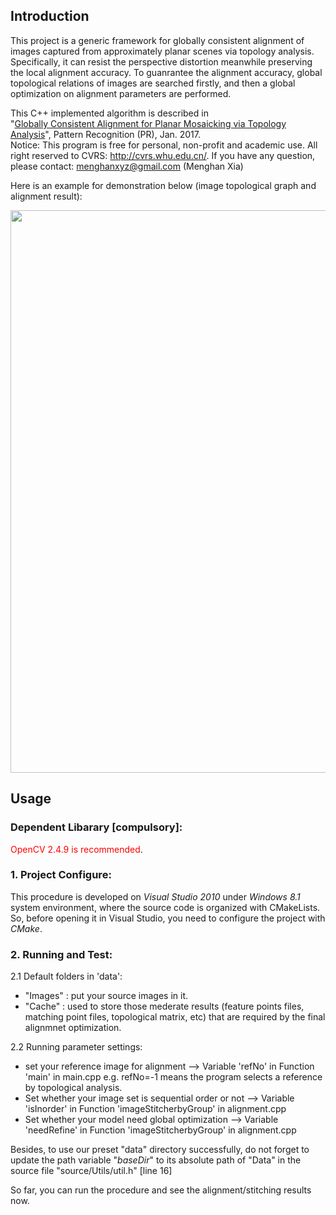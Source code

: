 ## Introduction

This project is a generic framework for globally consistent alignment of images captured from approximately planar 
scenes via topology analysis. Specifically, it can resist the perspective distortion meanwhile preserving the local 
alignment accuracy. To guanrantee the alignment accuracy, global topological relations of images are searched firstly,
and then a global optimization on alignment parameters are performed.

This C++ implemented algorithm is described in  
"[Globally Consistent Alignment for Planar Mosaicking via Topology Analysis](http://menghanxia.github.io/papers/Plane_Alignment-PR2016.pdf)", Pattern Recognition (PR), Jan. 2017.  
Notice: This program is free for personal, non-profit and academic use.
All right reserved to CVRS: http://cvrs.whu.edu.cn/. 
If you have any question, please contact: menghanxyz@gmail.com (Menghan Xia)

Here is an example for demonstration below (image topological graph and alignment result): 

<img src="docs/demo.png" width="900px"/>

## Usage
### Dependent Libarary [compulsory]:
<font color=red>OpenCV 2.4.9 is recommended</font>.

### 1. Project Configure:
This procedure is developed on *Visual Studio 2010* under *Windows 8.1* system environment,
where the source code is organized with CMakeLists. So, before opening it in Visual Studio,
you need to configure the project with *CMake*.

### 2. Running and Test:
2.1 Default folders in 'data':  
- "Images" : put your source images in it.
- "Cache"  : used to store those mederate results (feature points files, matching point files, topological matrix, etc) that 
are required by the final alignmnet optimization.

2.2 Running parameter settings:  
- set your reference image for alignment      							-->  Variable 'refNo' in Function 'main' in main.cpp 
e.g. refNo=-1 means the program selects a reference by topological analysis.
- Set whether your image set is sequential order or not         --> Variable 'isInorder' in Function 'imageStitcherbyGroup' in alignment.cpp
- Set whether your model need global optimization         		--> Variable 'needRefine' in Function 'imageStitcherbyGroup' in alignment.cpp

Besides, to use our preset "data" directory successfully, do not forget to update the path variable 
"*baseDir*" to its absolute path of "Data" in the source file "source/Utils/util.h" [line 16]

So far, you can run the procedure and see the alignment/stitching results now.